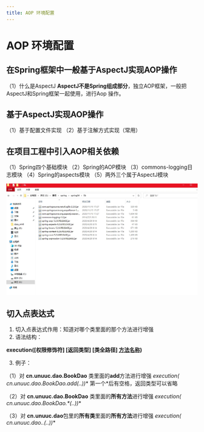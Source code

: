 ```yaml
---
title: AOP 环境配置
---
```


# AOP 环境配置

## 在Spring框架中一般基于AspectJ实现AOP操作
（1）什么是AspectJ
**AspectJ不是Spring组成部分**，独立AOP框架，一般把AspectJ和Spring框架一起使用，进行Aop 操作。
## 基于AspectJ实现AOP操作
（1）基于配置文件实现
（2）基于注解方式实现（常用）
## 在项目工程中引入AOP相关依赖
（1）Spring四个基础模块
（2）Spring的AOP模块
（3）commons-logging日志模块
（4）Spring的aspects模块
（5）两外三个属于AspectJ模块

![alt text](image-44.png)

## 切入点表达式

1. 切入点表达式作用：知道对哪个类里面的那个方法进行增强
2. 语法结构：

**execution([权限修饰符] [返回类型] [类全路径] [方法名称](参数列表))**

3. 例子：

（1）对 **cn.unuuc.dao.BookDao** 类里面的**add**方法进行增强
**execution(* cn.unuuc.dao.BookDao.add(..))**
第一个*后有空格，返回类型可以省略

（2）对 **cn.unuuc.dao.BookDao** 类里面的**所有方法**进行增强
**execution(* cn.unuuc.dao.BookDao.*(..))**

（3）对 **cn.unuuc.dao**包里的**所有类**里面的**所有方法**进行增强
**execution(* cn.unuuc.dao.*.*(..))**
